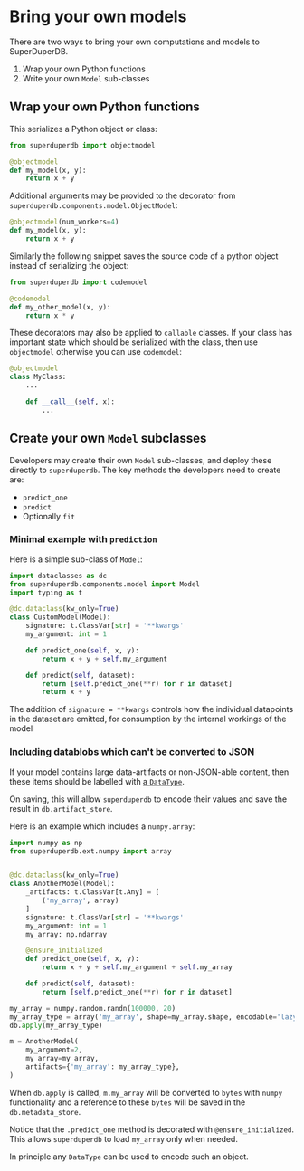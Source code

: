 # Bring your own models

There are two ways to bring your own computations
and models to SuperDuperDB.

1. Wrap your own Python functions
2. Write your own `Model` sub-classes

## Wrap your own Python functions

This serializes a Python object or class:

```python
from superduperdb import objectmodel

@objectmodel
def my_model(x, y):
    return x + y
```

Additional arguments may be provided to the decorator from `superduperdb.components.model.ObjectModel`:

```python
@objectmodel(num_workers=4)
def my_model(x, y):
    return x + y
```

Similarly the following snippet saves the source code of a python object instead of serializing the object:

```python
from superduperdb import codemodel

@codemodel
def my_other_model(x, y):
    return x * y
```

These decorators may also be applied to `callable` classes.
If your class has important state which should be serialized with the class, 
then use `objectmodel` otherwise you can use `codemodel`:

```python
@objectmodel
class MyClass:
    ...

    def __call__(self, x):
        ...
```

## Create your own `Model` subclasses

Developers may create their own `Model` sub-classes, and deploy these directly to `superduperdb`.
The key methods the developers need to create are:

- `predict_one`
- `predict`
- Optionally `fit`

### Minimal example with `prediction`

Here is a simple sub-class of `Model`:

```python
import dataclasses as dc
from superduperdb.components.model import Model
import typing as t

@dc.dataclass(kw_only=True)
class CustomModel(Model):
    signature: t.ClassVar[str] = '**kwargs'
    my_argument: int = 1

    def predict_one(self, x, y):
        return x + y + self.my_argument

    def predict(self, dataset):
        return [self.predict_one(**r) for r in dataset]
        return x + y
```

The addition of `signature = **kwargs` controls how the individual datapoints in the dataset 
are emitted, for consumption by the internal workings of the model

### Including datablobs which can't be converted to JSON

If your model contains large data-artifacts or non-JSON-able content, then 
these items should be labelled with [a `DataType`](../apply_api/datatype).

On saving, this will allow `superduperdb` to encode their values and save the result
in `db.artifact_store`.

Here is an example which includes a `numpy.array`:

```python
import numpy as np
from superduperdb.ext.numpy import array


@dc.dataclass(kw_only=True)
class AnotherModel(Model):
    _artifacts: t.ClassVar[t.Any] = [
        ('my_array', array)
    ]
    signature: t.ClassVar[str] = '**kwargs'
    my_argument: int = 1
    my_array: np.ndarray

    @ensure_initialized
    def predict_one(self, x, y):
        return x + y + self.my_argument + self.my_array

    def predict(self, dataset):
        return [self.predict_one(**r) for r in dataset]

my_array = numpy.random.randn(100000, 20)
my_array_type = array('my_array', shape=my_array.shape, encodable='lazy_artifact')
db.apply(my_array_type)

m = AnotherModel(
    my_argument=2,
    my_array=my_array,
    artifacts={'my_array': my_array_type},
)
```

When `db.apply` is called, `m.my_array` will be converted to `bytes` with `numpy` functionality
and a reference to these `bytes` will be saved in the `db.metadata_store`.

Notice that the `.predict_one` method is decorated with `@ensure_initialized`.
This allows `superduperdb` to load `my_array` only when needed.

In principle any `DataType` can be used to encode such an object.
